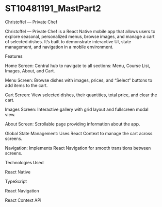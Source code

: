# ST10481191_MastPart2
Christoffel — Private Chef

Christoffel — Private Chef is a React Native mobile app that allows users to explore seasonal, personalized menus, browse images, and manage a cart of selected dishes. It’s built to demonstrate interactive UI, state management, and navigation in a mobile environment.

Features

Home Screen:
Central hub to navigate to all sections: Menu, Course List, Images, About, and Cart.

Menu Screen:
Browse dishes with images, prices, and “Select” buttons to add items to the cart.

Cart Screen:
View selected dishes, their quantities, total price, and clear the cart.

Images Screen:
Interactive gallery with grid layout and fullscreen modal view.

About Screen:
Scrollable page providing information about the app.

Global State Management:
Uses React Context to manage the cart across screens.

Navigation:
Implements React Navigation for smooth transitions between screens.

Technologies Used

React Native

TypeScript

React Navigation

React Context API
